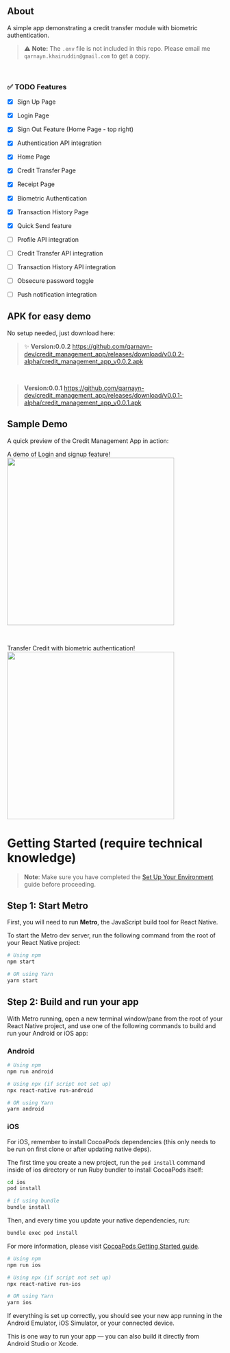 ## About
A simple app demonstrating a credit transfer module with biometric authentication.
<br/>

> ⚠️ **Note:** The `.env` file is not included in this repo. Please email me `qarnayn.khairuddin@gmail.com` to get a copy.
<br/>

### ✅ TODO Features
- [x] Sign Up Page
- [x] Login Page
- [x] Sign Out Feature (Home Page - top right)
- [x] Authentication API integration
- [x] Home Page
- [x] Credit Transfer Page
- [x] Receipt Page
- [x] Biometric Authentication
- [x] Transaction History Page
- [x] Quick Send feature
- [ ] Profile API integration
- [ ] Credit Transfer API integration
- [ ] Transaction History API integration
- [ ] Obsecure password toggle
- [ ] Push notification integration


## APK for easy demo
No setup needed, just download here:
> ✨ **Version:0.0.2** 
> https://github.com/qarnayn-dev/credit_management_app/releases/download/v0.0.2-alpha/credit_management_app_v0.0.2.apk

<br/>

>  **Version:0.0.1** 
> https://github.com/qarnayn-dev/credit_management_app/releases/download/v0.0.1-alpha/credit_management_app_v0.0.1.apk


## Sample Demo
A quick preview of the Credit Management App in action:
<br/>

A demo of Login and signup feature!  
<img src="src/assets/demo/credit_management_app_login.gif" width="390" />

<br/>

Transfer Credit with biometric authentication!  
<img src="src/assets/demo/credit_management_app_sample.gif" width="390" />


# Getting Started (require technical knowledge)
> **Note**: Make sure you have completed the [Set Up Your Environment](https://reactnative.dev/docs/set-up-your-environment) guide before proceeding.

## Step 1: Start Metro

First, you will need to run **Metro**, the JavaScript build tool for React Native.

To start the Metro dev server, run the following command from the root of your React Native project:

```sh
# Using npm
npm start

# OR using Yarn
yarn start
```

## Step 2: Build and run your app

With Metro running, open a new terminal window/pane from the root of your React Native project, and use one of the following commands to build and run your Android or iOS app:

### Android

```sh
# Using npm
npm run android

# Using npx (if script not set up)
npx react-native run-android

# OR using Yarn
yarn android
```

### iOS

For iOS, remember to install CocoaPods dependencies (this only needs to be run on first clone or after updating native deps).

The first time you create a new project, run the `pod install` command inside of ios directory or run Ruby bundler to install CocoaPods itself:

```sh
cd ios
pod install
```

```sh
# if using bundle
bundle install
```

Then, and every time you update your native dependencies, run:

```sh
bundle exec pod install
```

For more information, please visit [CocoaPods Getting Started guide](https://guides.cocoapods.org/using/getting-started.html).

```sh
# Using npm
npm run ios

# Using npx (if script not set up)
npx react-native run-ios

# OR using Yarn
yarn ios
```

If everything is set up correctly, you should see your new app running in the Android Emulator, iOS Simulator, or your connected device.

This is one way to run your app — you can also build it directly from Android Studio or Xcode.